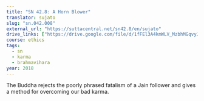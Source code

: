 ```yaml
---
title: "SN 42.8: A Horn Blower"
translator: sujato
slug: "sn.042.008"
external_url: "https://suttacentral.net/sn42.8/en/sujato"
drive_links: ["https://drive.google.com/file/d/1fFEl3A4kmWLV_MzbhMGqvyJUBjJqIwHe"]
course: ethics
tags:
  - sn
  - karma
  - brahmavihara
year: 2018
---
```


The Buddha rejects the poorly phrased fatalism of a Jain follower and gives a method for overcoming our bad karma.
